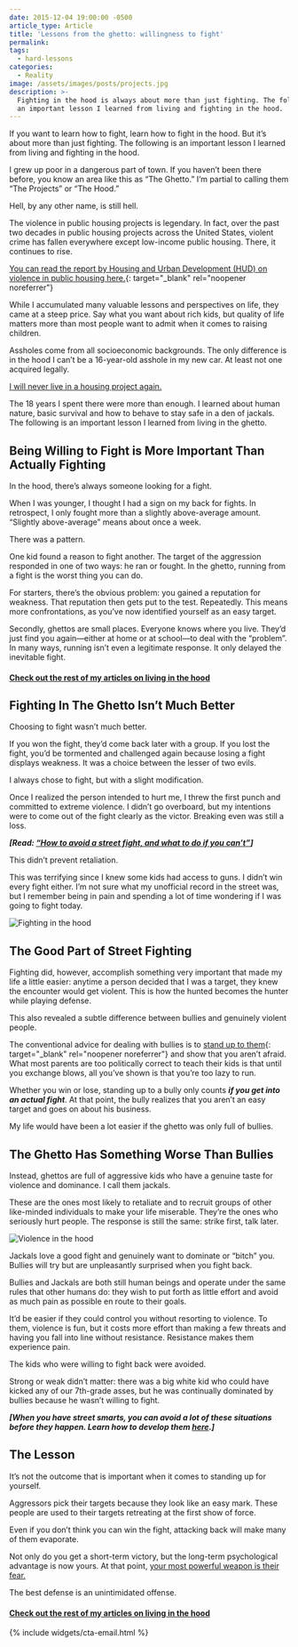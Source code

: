 ```yaml
---
date: 2015-12-04 19:00:00 -0500
article_type: Article
title: 'Lessons from the ghetto: willingness to fight'
permalink:
tags:
  - hard-lessons
categories:
  - Reality
image: /assets/images/posts/projects.jpg
description: >-
  Fighting in the hood is always about more than just fighting. The following is
  an important lesson I learned from living and fighting in the hood.
---
```

If you want to learn how to fight, learn how to fight in the hood. But it’s about more than just fighting. The following is an important lesson I learned from living and fighting in the hood.

I grew up poor in a dangerous part of town. If you haven’t been there before, you know an area like this as “The Ghetto.” I’m partial to calling them “The Projects” or “The Hood.”

Hell, by any other name, is still hell.

The violence in public housing projects is legendary. In fact, over the past two decades in public housing projects across the United States, violent crime has fallen everywhere except low-income public housing. There, it continues to rise.

[You can read the report by Housing and Urban Development (HUD) on violence in public housing here.](https://www.huduser.gov/portal/periodicals/em/summer16/highlight2.html){: target="_blank" rel="noopener noreferrer"}

While I accumulated many valuable lessons and perspectives on life, they came at a steep price. Say what you want about rich kids, but quality of life matters more than most people want to admit when it comes to raising children.

Assholes come from all socioeconomic backgrounds. The only difference is in the hood I can’t be a 16-year-old asshole in my new car. At least not one acquired legally.

[I will never live in a housing project again.](/the-projects/)

The 18 years I spent there were more than enough. I learned about human nature, basic survival and how to behave to stay safe in a den of jackals. The following is an important lesson I learned from living in the ghetto.

## Being Willing to Fight is More Important Than Actually Fighting

In the hood, there’s always someone looking for a fight.

When I was younger, I thought I had a sign on my back for fights. In retrospect, I only fought more than a slightly above-average amount. “Slightly above-average” means about once a week.

There was a pattern.

One kid found a reason to fight another. The target of the aggression responded in one of two ways: he ran or fought. In the ghetto, running from a fight is the worst thing you can do.

For starters, there’s the obvious problem: you gained a reputation for weakness. That reputation then gets put to the test. Repeatedly. This means more confrontations, as you’ve now identified yourself as an easy target.

Secondly, ghettos are small places. Everyone knows where you live. They’d just find you again—either at home or at school—to deal with the “problem”. In many ways, running isn’t even a legitimate response. It only delayed the inevitable fight.

#### [Check out the rest of my articles on living in the hood](https://edlatimore.com/living-in-the-hood)

## Fighting In The Ghetto Isn’t Much Better

Choosing to fight wasn’t much better.

If you won the fight, they’d come back later with a group. If you lost the fight, you’d be tormented and challenged again because losing a fight displays weakness. It was a choice between the lesser of two evils.

I always chose to fight, but with a slight modification.

Once I realized the person intended to hurt me, I threw the first punch and committed to extreme violence. I didn’t go overboard, but my intentions were to come out of the fight clearly as the victor. Breaking even was still a loss.

***\[Read: [“How to avoid a street fight, and what to do if you can’t”](/how-to-win-a-street-fight/)\]***

This didn’t prevent retaliation.

This was terrifying since I knew some kids had access to guns. I didn’t win every fight either. I’m not sure what my unofficial record in the street was, but I remember being in pain and spending a lot of time wondering if I was going to fight today.

![Fighting in the hood](/assets/images/posts/2015/fighting-in-the-hood.jpg "You could win a one on one fight, and in a few hours you get jumped like this.")

## The Good Part of Street Fighting

Fighting did, however, accomplish something very important that made my life a little easier: anytime a person decided that I was a target, they knew the encounter would get violent. This is how the hunted becomes the hunter while playing defense.

This also revealed a subtle difference between bullies and genuinely violent people.

The conventional advice for dealing with bullies is to [stand up to them](https://www.apa.org/gradpsych/2014/11/stand-up){: target="_blank" rel="noopener noreferrer"} and show that you aren’t afraid. What most parents are too politically correct to teach their kids is that until you exchange blows, all you’ve shown is that you’re too lazy to run.

Whether you win or lose, standing up to a bully only counts ***if you get into an actual fight***. At that point, the bully realizes that you aren’t an easy target and goes on about his business.

My life would have been a lot easier if the ghetto was only full of bullies.

## The Ghetto Has Something Worse Than Bullies

Instead, ghettos are full of aggressive kids who have a genuine taste for violence and dominance. I call them jackals.

These are the ones most likely to retaliate and to recruit groups of other like-minded individuals to make your life miserable. They’re the ones who seriously hurt people. The response is still the same: strike first, talk later.

![Violence in the hood](/assets/images/posts/gangbangers.jpg "These people only want problems and pain")

Jackals love a good fight and genuinely want to dominate or “bitch” you. Bullies will try but are unpleasantly surprised when you fight back.

Bullies and Jackals are both still human beings and operate under the same rules that other humans do: they wish to put forth as little effort and avoid as much pain as possible en route to their goals.

It’d be easier if they could control you without resorting to violence. To them, violence is fun, but it costs more effort than making a few threats and having you fall into line without resistance. Resistance makes them experience pain.

The kids who were willing to fight back were avoided.

Strong or weak didn’t matter: there was a big white kid who could have kicked any of our 7th-grade asses, but he was continually dominated by bullies because he wasn’t willing to fight.

***\[When you have street smarts, you can avoid a lot of these situations before they happen. Learn how to develop them [here](/how-to-be-street-smart/).\]***

## The Lesson

It’s not the outcome that is important when it comes to standing up for yourself.

Aggressors pick their targets because they look like an easy mark. These people are used to their targets retreating at the first show of force.

Even if you don’t think you can win the fight, attacking back will make many of them evaporate.

Not only do you get a short-term victory, but the long-term psychological advantage is now yours. At that point, [your most powerful weapon is their fear.](/how-to-overcome-fear/)

The best defense is an unintimidated offense.

#### [Check out the rest of my articles on living in the hood](https://edlatimore.com/living-in-the-hood)

{% include widgets/cta-email.html %}